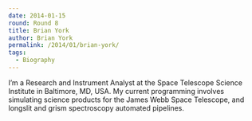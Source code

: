 ```yaml
---
date: 2014-01-15
round: Round 8
title: Brian York
author: Brian York
permalink: /2014/01/brian-york/
tags:
  - Biography
---
```

I&#8217;m a Research and Instrument Analyst at the Space Telescope Science Institute in Baltimore, MD, USA. My current programming involves simulating science products for the James Webb Space Telescope, and longslit and grism spectroscopy automated pipelines.
